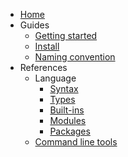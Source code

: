 - [Home](/)
- Guides
  - [Getting started](/guides/getting-started.md)
  - [Install](/guides/install)
  - [Naming convention](/guides/naming-convention.md)
- References
  - Language
    - [Syntax](/references/language/syntax.md)
    - [Types](/references/language/types.md)
    - [Built-ins](/references/language/built-ins.md)
    - [Modules](/references/language/modules.md)
    - [Packages](/references/language/packages.md)
  - [Command line tools](/references/command-line-tools.md)
